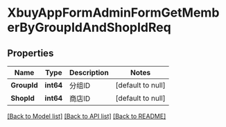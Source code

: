 # XbuyAppFormAdminFormGetMemberByGroupIdAndShopIdReq

## Properties
Name | Type | Description | Notes
------------ | ------------- | ------------- | -------------
**GroupId** | **int64** | 分组ID | [default to null]
**ShopId** | **int64** | 商店ID | [default to null]

[[Back to Model list]](../README.md#documentation-for-models) [[Back to API list]](../README.md#documentation-for-api-endpoints) [[Back to README]](../README.md)

